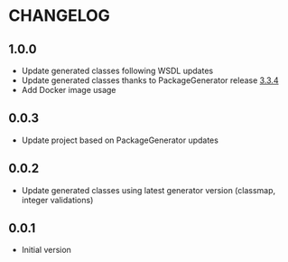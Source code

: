 # CHANGELOG

## 1.0.0
- Update generated classes following WSDL updates
- Update generated classes thanks to PackageGenerator release [3.3.4](https://github.com/WsdlToPhp/PackageGenerator/releases/tag/3.3.4)
- Add Docker image usage

## 0.0.3
- Update project based on PackageGenerator updates

## 0.0.2
- Update generated classes using latest generator version (classmap, integer validations)

## 0.0.1
- Initial version
